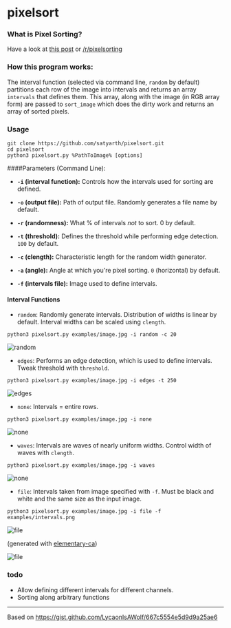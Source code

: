 # pixelsort

### What is Pixel Sorting?

Have a look at [this post](http://satyarth.me/articles/pixel-sorting/) or [/r/pixelsorting](http://www.reddit.com/r/pixelsorting/top/)

### How this program works:

The interval function (selected via command line, `random` by default) partitions each row of the image into intervals and returns an array `intervals` that defines them. This array, along with the image (in RGB array form) are passed to `sort_image` which does the dirty work and returns an array of sorted pixels.

### Usage
```
git clone https://github.com/satyarth/pixelsort.git
cd pixelsort
python3 pixelsort.py %PathToImage% [options]
```
####Parameters (Command Line):

* **`-i` (interval function):** Controls how the intervals used for sorting are defined. 

* **`-o` (output file):** Path of output file. Randomly generates a file name by default.

* **`-r` (randomness):** What % of intervals *not* to sort. 0 by default.

* **`-t` (threshold):** Defines the threshold while performing edge detection. `100` by default.

* **`-c` (clength):** Characteristic length for the random width generator.

* **`-a` (angle):** Angle at which you're pixel sorting. `0` (horizontal) by default.

* **`-f` (intervals file):** Image used to define intervals.

#### Interval Functions

* `random`: Randomly generate intervals. Distribution of widths is linear by default. Interval widths can be scaled using `clength`.

`python3 pixelsort.py examples/image.jpg -i random -c 20`

![random](/examples/random.png)

* `edges`: Performs an edge detection, which is used to define intervals. Tweak threshold with `threshold`.

`python3 pixelsort.py examples/image.jpg -i edges -t 250`

![edges](/examples/edges.png)

* `none`: Intervals = entire rows.

`python3 pixelsort.py examples/image.jpg -i none`

![none](/examples/none.png)

* `waves`: Intervals are waves of nearly uniform widths. Control width of waves with `clength`.

`python3 pixelsort.py examples/image.jpg -i waves`

![none](/examples/waves.png)

* `file`: Intervals taken from image specified with `-f`. Must be black and white and the same size as the input image.

`python3 pixelsort.py examples/image.jpg -i file -f examples/intervals.png `

![file](/examples/intervals.png)

(generated with [elementary-ca](https://github.com/satyarth/elementary-ca))

![file](/examples/file.png)

### todo

* Allow defining different intervals for different channels.
* Sorting along arbitrary functions

---

Based on https://gist.github.com/LycaonIsAWolf/667c5554e5d9d9a25ae6